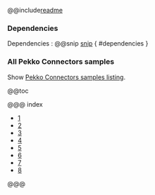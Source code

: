 @@include[readme](/README.md)

### Dependencies

Dependencies
: @@snip [snip](/project/Dependencies.scala) { #dependencies }

### All Pekko Connectors samples

Show [Pekko Connectors samples listing](../index.html).

@@toc

@@@ index

* [1](step1.md)
* [2](step2.md)
* [3](step3.md)
* [4](step4.md)
* [5](step5.md)
* [6](step6.md)
* [7](step7.md)
* [8](step8.md)

@@@
